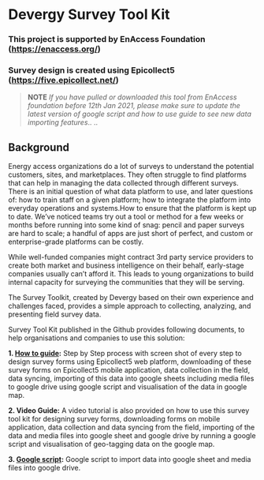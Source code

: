 # Devergy Survey Tool Kit
### This project is supported by EnAccess Foundation (https://enaccess.org/)
### Survey design is created using Epicollect5 (https://five.epicollect.net/)

 > **NOTE**
> *If you have pulled or downloaded this tool from EnAccess foundation before 12th Jan 2021, please make sure to update the latest version of google script and how to use guide to see new data importing features*..
..
## **Background**
Energy access organizations do a lot of surveys to understand the potential customers, sites, and marketplaces. They often struggle to find platforms that can help in managing the data collected through different surveys. There is an initial question of what data platform to use, and later questions of: how to train staff on a given platform; how to integrate the platform into everyday operations and systems.How to ensure that the platform is kept up to date. We’ve noticed teams try out a tool or method for a few weeks or months before running into some kind of snag: pencil and paper surveys are hard to scale; a handful of apps are just short of perfect, and custom or enterprise-grade platforms can be costly.

While well-funded companies might contract 3rd party service providers to create both market and business intelligence on their behalf, early-stage companies usually can’t afford it. This leads to young organizations to build internal capacity for surveying the communities that they will be serving. 

The Survey Toolkit, created by Devergy based on their own experience and challenges faced, provides a simple approach to collecting, analyzing, and presenting field survey data.

Survey Tool Kit published in the Github provides following documents, to help organisations and companies to use this solution:

**1. [How to guide](https://github.com/EnAccess/Survey-Toolkit/tree/main/How%20To%20Guide):** Step by Step process with screen shot of every step to design survey forms using Epicollect5 web platform, downloading of these survey forms on Epicollect5 mobile application, data collection in the field, data syncing, importing of this data into google sheets including media files to google drive using google script and visualisation of the data in google map.

**2. Video Guide:** A video tutorial is also provided on how to use this survey tool kit for designing survey forms, downloading forms on mobile application, data collection and data syncing from the field, importing of the data and media files into google sheet and google drive by running a google script and visualisation of geo-tagging data on the google map.

**3. [Google script](https://github.com/EnAccess/Survey-Toolkit/blob/main/Epicollect_5-Sheets_Integration.gs):** Google script to import data into google sheet and media files into google drive.

